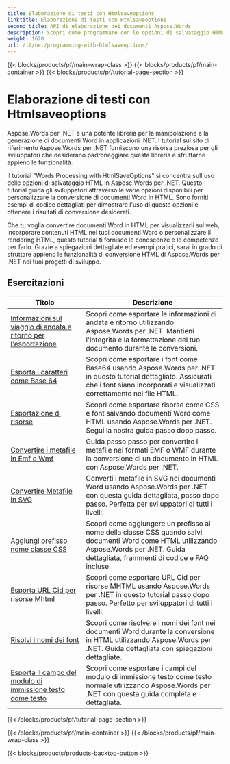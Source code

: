 ```yaml
---
title: Elaborazione di testi con Htmlsaveoptions
linktitle: Elaborazione di testi con Htmlsaveoptions
second_title: API di elaborazione dei documenti Aspose.Words
description: Scopri come programmare con le opzioni di salvataggio HTML in Aspose.Words per .NET. Converti facilmente i documenti Word in HTML mantenendo formattazione e contenuto.
weight: 1620
url: /it/net/programming-with-htmlsaveoptions/
---
```


{{< blocks/products/pf/main-wrap-class >}}
{{< blocks/products/pf/main-container >}}
{{< blocks/products/pf/tutorial-page-section >}}

# Elaborazione di testi con Htmlsaveoptions

Aspose.Words per .NET è una potente libreria per la manipolazione e la generazione di documenti Word in applicazioni .NET. I tutorial sul sito di riferimento Aspose.Words per .NET forniscono una risorsa preziosa per gli sviluppatori che desiderano padroneggiare questa libreria e sfruttarne appieno le funzionalità.

Il tutorial "Words Processing with HtmlSaveOptions" si concentra sull'uso delle opzioni di salvataggio HTML in Aspose.Words per .NET. Questo tutorial guida gli sviluppatori attraverso le varie opzioni disponibili per personalizzare la conversione di documenti Word in HTML. Sono forniti esempi di codice dettagliati per dimostrare l'uso di queste opzioni e ottenere i risultati di conversione desiderati.

Che tu voglia convertire documenti Word in HTML per visualizzarli sul web, incorporare contenuti HTML nei tuoi documenti Word o personalizzare il rendering HTML, questo tutorial ti fornisce le conoscenze e le competenze per farlo. Grazie a spiegazioni dettagliate ed esempi pratici, sarai in grado di sfruttare appieno le funzionalità di conversione HTML di Aspose.Words per .NET nei tuoi progetti di sviluppo.

 ## Esercitazioni
| Titolo | Descrizione |
| --- | --- |
| [Informazioni sul viaggio di andata e ritorno per l'esportazione](./export-roundtrip-information/) | Scopri come esportare le informazioni di andata e ritorno utilizzando Aspose.Words per .NET. Mantieni l'integrità e la formattazione del tuo documento durante le conversioni. |
| [Esporta i caratteri come Base 64](./export-fonts-as-base-64/) | Scopri come esportare i font come Base64 usando Aspose.Words per .NET in questo tutorial dettagliato. Assicurati che i font siano incorporati e visualizzati correttamente nei file HTML. |
| [Esportazione di risorse](./export-resources/) | Scopri come esportare risorse come CSS e font salvando documenti Word come HTML usando Aspose.Words per .NET. Segui la nostra guida passo dopo passo. |
| [Convertire i metafile in Emf o Wmf](./convert-metafiles-to-emf-or-wmf/) | Guida passo passo per convertire i metafile nei formati EMF o WMF durante la conversione di un documento in HTML con Aspose.Words per .NET. |
| [Convertire Metafile in SVG](./convert-metafiles-to-svg/) | Converti i metafile in SVG nei documenti Word usando Aspose.Words per .NET con questa guida dettagliata, passo dopo passo. Perfetta per sviluppatori di tutti i livelli. |
| [Aggiungi prefisso nome classe CSS](./add-css-class-name-prefix/) | Scopri come aggiungere un prefisso al nome della classe CSS quando salvi documenti Word come HTML utilizzando Aspose.Words per .NET. Guida dettagliata, frammenti di codice e FAQ incluse. |
| [Esporta URL Cid per risorse Mhtml](./export-cid-urls-for-mhtml-resources/) | Scopri come esportare URL Cid per risorse MHTML usando Aspose.Words per .NET in questo tutorial passo dopo passo. Perfetto per sviluppatori di tutti i livelli. |
| [Risolvi i nomi dei font](./resolve-font-names/) | Scopri come risolvere i nomi dei font nei documenti Word durante la conversione in HTML utilizzando Aspose.Words per .NET. Guida dettagliata con spiegazioni dettagliate. |
| [Esporta il campo del modulo di immissione testo come testo](./export-text-input-form-field-as-text/) | Scopri come esportare i campi del modulo di immissione testo come testo normale utilizzando Aspose.Words per .NET con questa guida completa e dettagliata. |
{{< /blocks/products/pf/tutorial-page-section >}}

{{< /blocks/products/pf/main-container >}}
{{< /blocks/products/pf/main-wrap-class >}}

{{< blocks/products/products-backtop-button >}}
